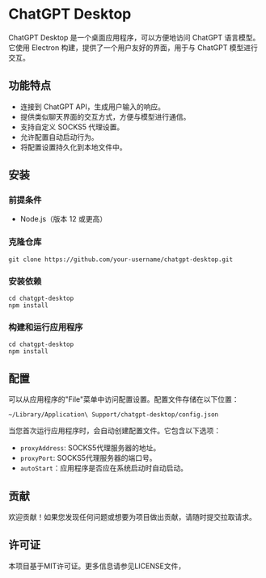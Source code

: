 # ChatGPT Desktop

ChatGPT Desktop 是一个桌面应用程序，可以方便地访问 ChatGPT 语言模型。它使用 Electron 构建，提供了一个用户友好的界面，用于与 ChatGPT 模型进行交互。

## 功能特点

- 连接到 ChatGPT API，生成用户输入的响应。
- 提供类似聊天界面的交互方式，方便与模型进行通信。
- 支持自定义 SOCKS5 代理设置。
- 允许配置自动启动行为。
- 将配置设置持久化到本地文件中。

## 安装

### 前提条件

- Node.js（版本 12 或更高）

### 克隆仓库

```shell
git clone https://github.com/your-username/chatgpt-desktop.git
```
### 安装依赖
```shell
cd chatgpt-desktop
npm install
```
### 构建和运行应用程序
```shell
cd chatgpt-desktop
npm install
```

## 配置
可以从应用程序的"File"菜单中访问配置设置。配置文件存储在以下位置：
```shell
~/Library/Application\ Support/chatgpt-desktop/config.json
```
当您首次运行应用程序时，会自动创建配置文件。它包含以下选项：
- `proxyAddress`: SOCKS5代理服务器的地址。
- `proxyPort`: SOCKS5代理服务器的端口号。
- `autoStart`：应用程序是否应在系统启动时自动启动。

## 贡献
欢迎贡献！如果您发现任何问题或想要为项目做出贡献，请随时提交拉取请求。

## 许可证
本项目基于MIT许可证。更多信息请参见LICENSE文件，
